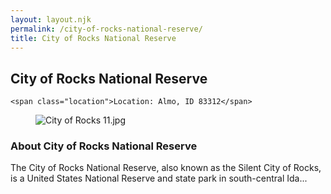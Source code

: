 ```yaml
---
layout: layout.njk
permalink: /city-of-rocks-national-reserve/
title: City of Rocks National Reserve
---
```


<article class="attraction-detail container">
  <h2>City of Rocks National Reserve</h2>
  <div class="attraction-meta">
    
    <span class="location">Location: Almo, ID 83312</span>
  </div>
  <figure class="attraction-image">
    <img src="https://upload.wikimedia.org/wikipedia/commons/8/86/City_of_Rocks_11.jpg?v=1743949199306" alt="City of Rocks 11.jpg" loading="lazy">
  </figure>
  <div class="attraction-description">
    <h3>About City of Rocks National Reserve</h3>
    <p>The City of Rocks National Reserve, also known as the Silent City of Rocks, is a United States National Reserve and state park in south-central Ida...</p>
  </div>
  
</article>